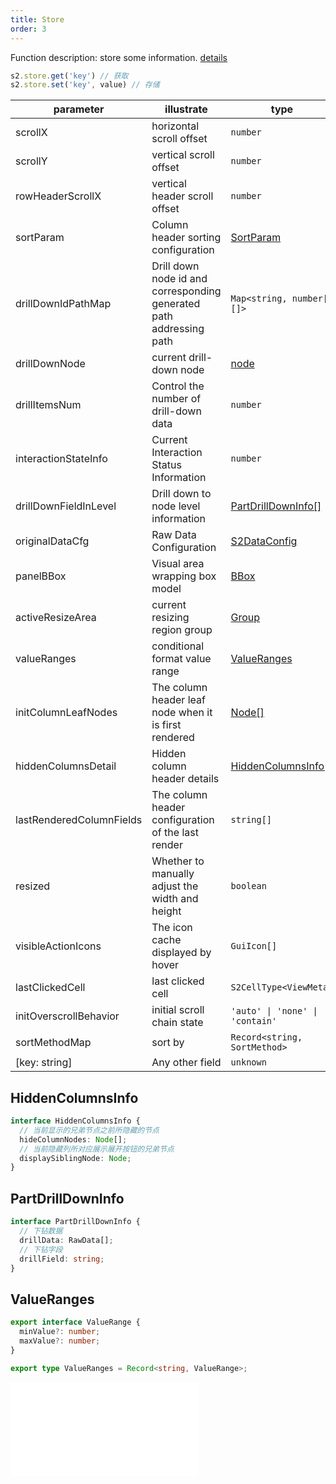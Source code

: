 ```yaml
---
title: Store
order: 3
---
```


Function description: store some information. [details](https://github.com/antvis/S2/blob/master/packages/s2-core/src/common/store/index.ts)

```ts
s2.store.get('key') // 获取
s2.store.set('key', value) // 存储
```

| parameter                | illustrate                                                          | type                                                             |
| ------------------------ | ------------------------------------------------------------------- | ---------------------------------------------------------------- |
| scrollX                  | horizontal scroll offset                                            | `number`                                                         |
| scrollY                  | vertical scroll offset                                              | `number`                                                         |
| rowHeaderScrollX              | vertical header scroll offset                                       | `number`                                                         |
| sortParam                | Column header sorting configuration                                 | [SortParam](/docs/api/components/sheet-component/#sortparams) |
| drillDownIdPathMap       | Drill down node id and corresponding generated path addressing path | `Map<string, number[][]>`                                     |
| drillDownNode            | current drill-down node                                             | [node](/docs/api/basic-class/node)                            |
| drillItemsNum            | Control the number of drill-down data                               | `number`                                                      |
| interactionStateInfo     | Current Interaction Status Information                              | `number`                                                      |
| drillDownFieldInLevel    | Drill down to node level information                                | [PartDrillDownInfo\[\]](#partdrilldowninfo)                   |
| originalDataCfg          | Raw Data Configuration                                              | [S2DataConfig](/docs/api/general/S2DataConfig)                |
| panelBBox                | Visual area wrapping box model                                      | [BBox](/docs/api/basic-class/spreadsheet/#bbox)               |
| activeResizeArea         | current resizing region group                                       | [Group](https://g.antv.vision/zh/docs/api/group)              |
| valueRanges              | conditional format value range                                      | [ValueRanges](#valueranges)                                   |
| initColumnLeafNodes      | The column header leaf node when it is first rendered               | [Node\[\]](/docs/api/basic-class/node)                        |
| hiddenColumnsDetail      | Hidden column header details                                        | [HiddenColumnsInfo\[\]](#hiddencolumnsinfo)                   |
| lastRenderedColumnFields | The column header configuration of the last render                  | `string[]`                                                    |
| resized                  | Whether to manually adjust the width and height                     | `boolean`                                                     |
| visibleActionIcons       | The icon cache displayed by hover                                   | `GuiIcon[]`                                                   |
| lastClickedCell          | last clicked cell                                                   | `S2CellType<ViewMeta>`                                        |
| initOverscrollBehavior   | initial scroll chain state                                          | `'auto' \| 'none' \| 'contain'`                               |
| sortMethodMap            | sort by                                                             | `Record<string, SortMethod>`                                  |
| \[key: string]           | Any other field                                                     | `unknown`                                                     |

## HiddenColumnsInfo

```ts
interface HiddenColumnsInfo {
  // 当前显示的兄弟节点之前所隐藏的节点
  hideColumnNodes: Node[];
  // 当前隐藏列所对应展示展开按钮的兄弟节点
  displaySiblingNode: Node;
}
```

## PartDrillDownInfo

```ts
interface PartDrillDownInfo {
  // 下钻数据
  drillData: RawData[];
  // 下钻字段
  drillField: string;
}
```

## ValueRanges

```ts
export interface ValueRange {
  minValue?: number;
  maxValue?: number;
}

export type ValueRanges = Record<string, ValueRange>;
```

<embed src="@/docs/common/view-meta.en.md"></embed>
